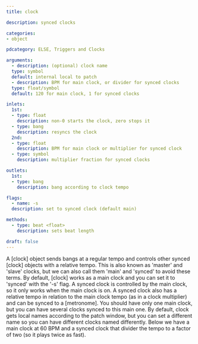 ```yaml
---
title: clock

description: synced clocks

categories:
- object

pdcategory: ELSE, Triggers and Clocks

arguments:
  - description: (optional) clock name
  type: symbol
  default: internal local to patch
  - description: BPM for main clock, or divider for synced clocks
  type: float/symbol
  default: 120 for main clock, 1 for synced clocks

inlets:
  1st:
  - type: float
    description: non-0 starts the clock, zero stops it
  - type: bang
    description: resyncs the clock
  2nd:
  - type: float
    description: BPM for main clock or multiplier for synced clock
  - type: symbol 
    description: multiplier fraction for synced clocks

outlets:
  1st:
  - type: bang
    description: bang according to clock tempo

flags:
  - name: -s
  description: set to synced clock (default main)

methods:
  - type: beat <float>
    description: sets beat length

draft: false
---
```


A [clock] object sends bangs at a regular tempo and controls other synced [clock] objects with a relative tempo. This is also known as 'master' and 'slave' clocks, but we can also call them 'main' and 'synced' to avoid these terms.
By default, [clock] works as a main clock and you can set it to 'synced' with the '-s' flag. A synced clock is controlled by the main clock, so it only works when the main clock is on. A synced clock also has a relative tempo in relation to the main clock tempo (as in a clock multiplier) and can be synced to a [metronome].
You should have only one main clock, but you can have several clocks synced to this main one. By default, clock gets local names according to the patch window, but you can set a different name so you can have different clocks named differently.
Below we have a main clock at 60 BPM and a synced clock that divider the tempo to a factor of two (so it plays twice as fast).
